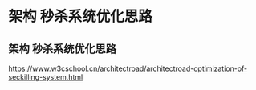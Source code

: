 # 架构 秒杀系统优化思路
## 架构 秒杀系统优化思路
https://www.w3cschool.cn/architectroad/architectroad-optimization-of-seckilling-system.html

